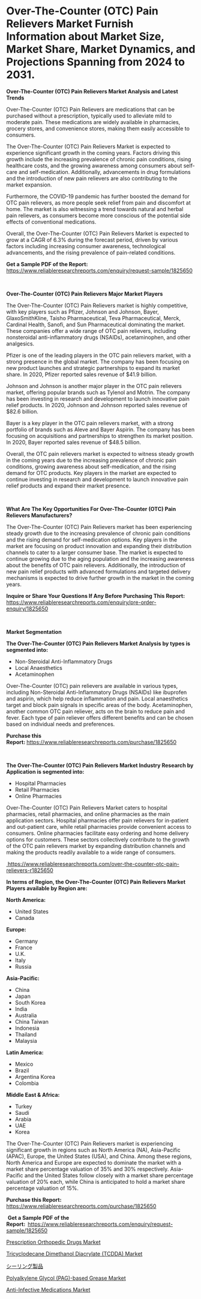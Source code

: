 <p><h1>Over-The-Counter (OTC) Pain Relievers Market Furnish Information about Market Size, Market Share, Market Dynamics, and Projections Spanning from 2024 to 2031.</h1></p><p><strong>Over-The-Counter (OTC) Pain Relievers Market Analysis and Latest Trends</strong></p>
<p><p>Over-The-Counter (OTC) Pain Relievers are medications that can be purchased without a prescription, typically used to alleviate mild to moderate pain. These medications are widely available in pharmacies, grocery stores, and convenience stores, making them easily accessible to consumers.</p><p>The Over-The-Counter (OTC) Pain Relievers Market is expected to experience significant growth in the coming years. Factors driving this growth include the increasing prevalence of chronic pain conditions, rising healthcare costs, and the growing awareness among consumers about self-care and self-medication. Additionally, advancements in drug formulations and the introduction of new pain relievers are also contributing to the market expansion.</p><p>Furthermore, the COVID-19 pandemic has further boosted the demand for OTC pain relievers, as more people seek relief from pain and discomfort at home. The market is also witnessing a trend towards natural and herbal pain relievers, as consumers become more conscious of the potential side effects of conventional medications.</p><p>Overall, the Over-The-Counter (OTC) Pain Relievers Market is expected to grow at a CAGR of 6.3% during the forecast period, driven by various factors including increasing consumer awareness, technological advancements, and the rising prevalence of pain-related conditions.</p></p>
<p><strong>Get a Sample PDF of the Report:&nbsp;</strong> <a href="https://www.reliableresearchreports.com/enquiry/request-sample/1825650">https://www.reliableresearchreports.com/enquiry/request-sample/1825650</a></p>
<p>&nbsp;</p>
<p><strong>Over-The-Counter (OTC) Pain Relievers Major Market Players</strong></p>
<p><p>The Over-The-Counter (OTC) Pain Relievers market is highly competitive, with key players such as Pfizer, Johnson and Johnson, Bayer, GlaxoSmithKline, Taisho Pharmaceutical, Teva Pharmaceutical, Merck, Cardinal Health, Sanofi, and Sun Pharmaceutical dominating the market. These companies offer a wide range of OTC pain relievers, including nonsteroidal anti-inflammatory drugs (NSAIDs), acetaminophen, and other analgesics.</p><p>Pfizer is one of the leading players in the OTC pain relievers market, with a strong presence in the global market. The company has been focusing on new product launches and strategic partnerships to expand its market share. In 2020, Pfizer reported sales revenue of $41.9 billion.</p><p>Johnson and Johnson is another major player in the OTC pain relievers market, offering popular brands such as Tylenol and Motrin. The company has been investing in research and development to launch innovative pain relief products. In 2020, Johnson and Johnson reported sales revenue of $82.6 billion.</p><p>Bayer is a key player in the OTC pain relievers market, with a strong portfolio of brands such as Aleve and Bayer Aspirin. The company has been focusing on acquisitions and partnerships to strengthen its market position. In 2020, Bayer reported sales revenue of $48.5 billion.</p><p>Overall, the OTC pain relievers market is expected to witness steady growth in the coming years due to the increasing prevalence of chronic pain conditions, growing awareness about self-medication, and the rising demand for OTC products. Key players in the market are expected to continue investing in research and development to launch innovative pain relief products and expand their market presence.</p></p>
<p>&nbsp;</p>
<p><strong>What Are The Key Opportunities For Over-The-Counter (OTC) Pain Relievers Manufacturers?</strong></p>
<p><p>The Over-The-Counter (OTC) Pain Relievers market has been experiencing steady growth due to the increasing prevalence of chronic pain conditions and the rising demand for self-medication options. Key players in the market are focusing on product innovation and expanding their distribution channels to cater to a larger consumer base. The market is expected to continue growing due to the aging population and the increasing awareness about the benefits of OTC pain relievers. Additionally, the introduction of new pain relief products with advanced formulations and targeted delivery mechanisms is expected to drive further growth in the market in the coming years.</p></p>
<p><strong>Inquire or Share Your Questions If Any Before Purchasing This Report:</strong> <a href="https://www.reliableresearchreports.com/enquiry/pre-order-enquiry/1825650">https://www.reliableresearchreports.com/enquiry/pre-order-enquiry/1825650</a></p>
<p>&nbsp;</p>
<p><strong>Market Segmentation</strong></p>
<p><strong>The Over-The-Counter (OTC) Pain Relievers Market Analysis by types is segmented into:</strong></p>
<p><ul><li>Non-Steroidal Anti-Inflammatory Drugs</li><li>Local Anaesthetics</li><li>Acetaminophen</li></ul></p>
<p><p>Over-The-Counter (OTC) pain relievers are available in various types, including Non-Steroidal Anti-Inflammatory Drugs (NSAIDs) like ibuprofen and aspirin, which help reduce inflammation and pain. Local anaesthetics target and block pain signals in specific areas of the body. Acetaminophen, another common OTC pain reliever, acts on the brain to reduce pain and fever. Each type of pain reliever offers different benefits and can be chosen based on individual needs and preferences.</p></p>
<p><strong>Purchase this Report:&nbsp;</strong><a href="https://www.reliableresearchreports.com/purchase/1825650">https://www.reliableresearchreports.com/purchase/1825650</a></p>
<p>&nbsp;</p>
<p><strong>The Over-The-Counter (OTC) Pain Relievers Market Industry Research by Application is segmented into:</strong></p>
<p><ul><li>Hospital Pharmacies</li><li>Retail Pharmacies</li><li>Online Pharmacies</li></ul></p>
<p><p>Over-The-Counter (OTC) Pain Relievers Market caters to hospital pharmacies, retail pharmacies, and online pharmacies as the main application sectors. Hospital pharmacies offer pain relievers for in-patient and out-patient care, while retail pharmacies provide convenient access to consumers. Online pharmacies facilitate easy ordering and home delivery options for customers. These sectors collectively contribute to the growth of the OTC pain relievers market by expanding distribution channels and making the products readily available to a wide range of consumers.</p></p>
<p><a href="https://www.reliableresearchreports.com/over-the-counter-otc-pain-relievers-r1825650">&nbsp;https://www.reliableresearchreports.com/over-the-counter-otc-pain-relievers-r1825650</a></p>
<p><strong>In terms of Region, the Over-The-Counter (OTC) Pain Relievers Market Players available by Region are:</strong></p>
<p>
    <p> <strong> North America: </strong>
        <ul>
            <li>United States</li>
            <li>Canada</li>
        </ul>
        </p> 
    <p> <strong> Europe: </strong>
        <ul>
            <li>Germany</li>
            <li>France</li>
            <li>U.K.</li>
            <li>Italy</li>
            <li>Russia</li>
        </ul>
        </p> 
    <p> <strong> Asia-Pacific: </strong>
        <ul>
            <li>China</li>
            <li>Japan</li>
            <li>South Korea</li>
            <li>India</li>
            <li>Australia</li>
            <li>China Taiwan</li>
            <li>Indonesia</li>
            <li>Thailand</li>
            <li>Malaysia</li>
        </ul>
        </p> 
    <p> <strong> Latin America: </strong>
        <ul>
            <li>Mexico</li>
            <li>Brazil</li>
            <li>Argentina Korea</li>
            <li>Colombia</li>
        </ul>
        </p> 
    <p> <strong> Middle East & Africa: </strong>
        <ul>
            <li>Turkey</li>
            <li>Saudi</li>
            <li>Arabia</li>
            <li>UAE</li>
            <li>Korea</li>
        </ul>
    </p>
    </p>
<p><p>The Over-The-Counter (OTC) Pain Relievers market is experiencing significant growth in regions such as North America (NA), Asia-Pacific (APAC), Europe, the United States (USA), and China. Among these regions, North America and Europe are expected to dominate the market with a market share percentage valuation of 35% and 30% respectively. Asia-Pacific and the United States follow closely with a market share percentage valuation of 20% each, while China is anticipated to hold a market share percentage valuation of 15%.</p></p>
<p><strong>Purchase this Report: </strong><a href="https://www.reliableresearchreports.com/purchase/1825650">https://www.reliableresearchreports.com/purchase/1825650</a></p>
<p>&nbsp;<strong>Get a Sample PDF of the Report:&nbsp;&nbsp;</strong><a href="https://www.reliableresearchreports.com/enquiry/request-sample/1825650">https://www.reliableresearchreports.com/enquiry/request-sample/1825650</a></p>
<p><strong></strong></p>
<p><p><a href="https://github.com/DeonteStanton2023/Market-Research-Report-List-1/blob/main/prescription-orthopedic-drugs-market.md">Prescription Orthopedic Drugs Market</a></p><p><a href="https://issuu.com/reportprime-2/docs/tricyclodecane-dimethanol-diacrylate-tcdda-market-">Tricyclodecane Dimethanol Diacrylate (TCDDA) Market</a></p><p><a href="https://github.com/RudySimonis2023/Market-Research-Report-List-1/blob/main/240766559260.md">シーリング製品</a></p><p><a href="https://issuu.com/reportprime-2/docs/polyalkylene-glycol-pag-based-grease-market-size-2">Polyalkylene Glycol (PAG)-based Grease Market</a></p><p><a href="https://github.com/Glendatilghmankmgz0rbhwpy/Market-Research-Report-List-2/blob/main/anti-infective-medications-market.md">Anti-Infective Medications Market</a></p></p>